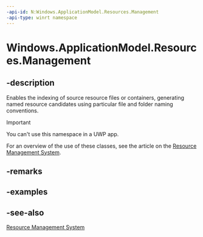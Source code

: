 ```yaml
---
-api-id: N:Windows.ApplicationModel.Resources.Management
-api-type: winrt namespace
---
```


# Windows.ApplicationModel.Resources.Management

## -description
Enables the indexing of source resource files or containers, generating named resource candidates using particular file and folder naming conventions.

> [!IMPORTANT]
> You can't use this namespace in a UWP app.

For an overview of the use of these classes, see the article on the [Resource Management System](https://docs.microsoft.com/previous-versions/windows/apps/jj552947(v=win.10)).

## -remarks

## -examples

## -see-also
[Resource Management System](https://docs.microsoft.com/previous-versions/windows/apps/jj552947(v=win.10))
